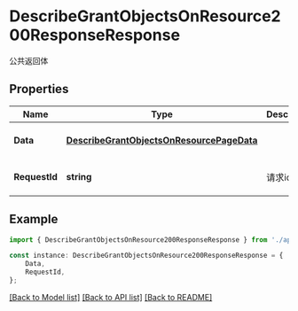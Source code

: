 # DescribeGrantObjectsOnResource200ResponseResponse

公共返回体

## Properties

Name | Type | Description | Notes
------------ | ------------- | ------------- | -------------
**Data** | [**DescribeGrantObjectsOnResourcePageData**](DescribeGrantObjectsOnResourcePageData.md) |  | [optional] [default to undefined]
**RequestId** | **string** | 请求id | [optional] [default to 'xxxxx']

## Example

```typescript
import { DescribeGrantObjectsOnResource200ResponseResponse } from './api';

const instance: DescribeGrantObjectsOnResource200ResponseResponse = {
    Data,
    RequestId,
};
```

[[Back to Model list]](../README.md#documentation-for-models) [[Back to API list]](../README.md#documentation-for-api-endpoints) [[Back to README]](../README.md)
